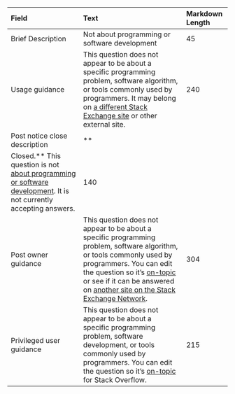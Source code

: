 | Field | Text | Markdown Length |
|:---|:---|:---|
| Brief Description | Not about programming or software development | 45 |
| Usage guidance | This question does not appear to be about a specific programming problem, software algorithm, or tools commonly used by programmers. It may belong on [a different Stack Exchange site](https://stackexchange.com/sites) or other external site. | 240 |
| Post notice close description | **
Closed.** This question is not [about programming or software development](/help/closed-questions). It is not currently accepting answers. | 140 |
| Post owner guidance | This question does not appear to be about a specific programming problem, software algorithm, or tools commonly used by programmers. You can edit the question so it’s [on-topic](/help/on-topic) or see if it can be answered on [another site on the Stack Exchange Network](https://stackexchange.com/sites). | 304 |
| Privileged user guidance | This question does not appear to be about a specific programming problem, software development, or tools commonly used by programmers. You can edit the question so it’s [on-topic](/help/on-topic) for Stack Overflow. | 215 |